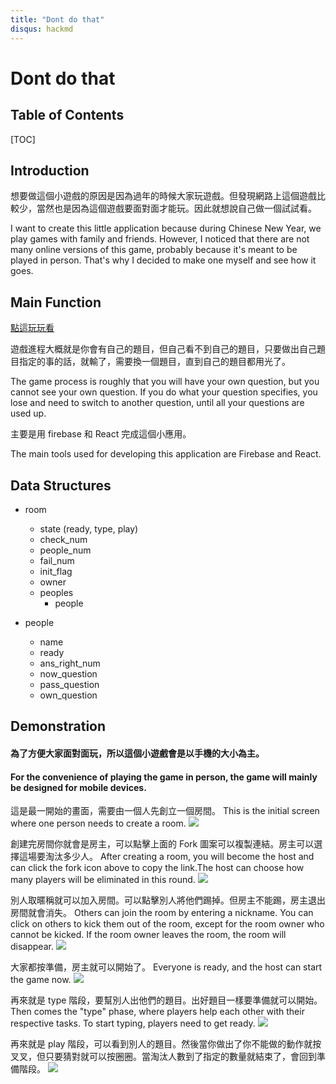 ```yaml
---
title: "Dont do that"
disqus: hackmd
---
```


# Dont do that

## Table of Contents

[TOC]

## Introduction

想要做這個小遊戲的原因是因為過年的時候大家玩遊戲。但發現網路上這個遊戲比較少，當然也是因為這個遊戲要面對面才能玩。因此就想說自己做一個試試看。

I want to create this little application because during Chinese New Year, we play games with family and friends. However, I noticed that there are not many online versions of this game, probably because it's meant to be played in person. That's why I decided to make one myself and see how it goes.

## Main Function

[點這玩玩看](https://yoga-data-553c9.firebaseapp.com/)

遊戲進程大概就是你會有自己的題目，但自己看不到自己的題目，只要做出自己題目指定的事的話，就輸了，需要換一個題目，直到自己的題目都用光了。

The game process is roughly that you will have your own question, but you cannot see your own question. If you do what your question specifies, you lose and need to switch to another question, until all your questions are used up.

主要是用 firebase 和 React 完成這個小應用。

The main tools used for developing this application are Firebase and React.

## Data Structures

- room

  - state (ready, type, play)
  - check_num
  - people_num
  - fail_num
  - init_flag
  - owner
  - peoples
    - people

- people
  - name
  - ready
  - ans_right_num
  - now_question
  - pass_question
  - own_question

## Demonstration

#### 為了方便大家面對面玩，所以這個小遊戲會是以手機的大小為主。

#### For the convenience of playing the game in person, the game will mainly be designed for mobile devices.

這是最一開始的畫面，需要由一個人先創立一個房間。
This is the initial screen where one person needs to create a room.
![](https://i.imgur.com/qlcl4P9.png)

創建完房間你就會是房主，可以點擊上面的 Fork 圖案可以複製連結。房主可以選擇這場要淘汰多少人。
After creating a room, you will become the host and can click the fork icon above to copy the link.The host can choose how many players will be eliminated in this round.
![](https://i.imgur.com/bF01HdL.png)

別人取暱稱就可以加入房間。可以點擊別人將他們踢掉。但房主不能踢，房主退出房間就會消失。
Others can join the room by entering a nickname. You can click on others to kick them out of the room, except for the room owner who cannot be kicked. If the room owner leaves the room, the room will disappear.
![](https://i.imgur.com/IfBYKPx.png)

大家都按準備，房主就可以開始了。
Everyone is ready, and the host can start the game now.
![](https://i.imgur.com/GdR8Cx5.png)

再來就是 type 階段，要幫別人出他們的題目。出好題目一樣要準備就可以開始。
Then comes the "type" phase, where players help each other with their respective tasks. To start typing, players need to get ready.
![](https://i.imgur.com/4wBpCjz.png)

再來就是 play 階段，可以看到別人的題目。然後當你做出了你不能做的動作就按叉叉，但只要猜對就可以按圈圈。當淘汰人數到了指定的數量就結束了，會回到準備階段。
![](https://i.imgur.com/T5Bz0nU.png)
